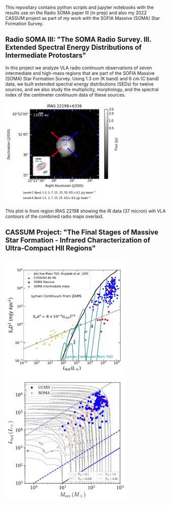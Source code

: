 This repositary contains python scripts and jupyter notebooks with the results use on the Radio SOMA paper III (in prep) and also my 2022 CASSUM project as part of my work with the SOFIA Massive (SOMA) Star Formation Survey.

## Radio SOMA III: "The SOMA Radio Survey. III. Extended Spectral Energy Distributions of Intermediate Protostars"

In this project we analyze VLA radio continuum observations of seven intermediate and high-mass regions that are part of the SOFIA Massive (SOMA) Star Formation Survey. Using 1.3 cm (K band) and 6 cm (C band) data, we built extended spectral energy distributions (SEDs) for twelve sources, and we also study the multiplicity, morphology, and the spectral index of the centimeter continuum data of these sources.

![Contour plot for source IRAS 22198](Figures/IRAS_22198_VLA_contours.png)

This plot is from region IRAS 22198 showing the IR data (37 micron) wih VLA contours of the combined radio maps overlaid.

## CASSUM Project: "The Final Stages of Massive Star Formation - Infrared Characterization of Ultra-Compact HII Regions"



<img src="Figures/Anglada_Plot.png" width="380" height="380">

<img src="Figures/Lbol_Menv_Tracks.png" width="380" height="380">
